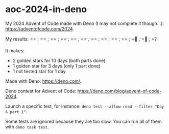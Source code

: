 # aoc-2024-in-deno

My 2024 Advent of Code made with Deno (I may not complete it though...): https://adventofcode.com/2024.

My results: ⭐️⭐️ ; ⭐️⭐️ ; ⭐️⭐️ ; ⭐️⭐️ ; ⭐️⭐️ ; ⭐️⭐️ ; ⭐️⭐️ ; ⭐️⭐️ ; ⭐️⭐️ ; ⭐️⭐️ ; ⭐️🚫 ; ⭐️🚫 ; ⭐️?

It makes:
* 2 golden stars for 10 days (both parts done)
* 1 golden star for 3 days (only 1 part done)
* 1 not tested star for 1 day

Made with Deno: https://deno.com/.

Deno contest for Advent of Code: https://deno.com/blog/advent-of-code-2024.

Launch a specific test, for instance: `deno test --allow-read --filter "Day 6 part 1"`.

Some tests are ignored because they are too slow. You can run all of them with `deno task test`.

